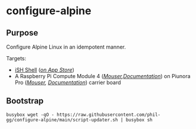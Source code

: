# configure-alpine

## Purpose

Configure Alpine Linux in an idempotent manner.

Targets:
 - [iSH Shell](https://ish.app/) (_[on App Store](https://apps.apple.com/us/app/ish-shell/id1436902243)_)
 - A Raspberry Pi Compute Module 4 (_[Mouser](https://au.mouser.com/ProductDetail/Raspberry-Pi/SC0675?qs=T%252BzbugeAwjhgf8s%252BsmfpGA%3D%3D),[Documentation](https://datasheets.raspberrypi.com/cm4/cm4-datasheet.pdf)_) on Piunora Pro (_[Mouser](https://au.mouser.com/ProductDetail/Diodes-Delight/DD-PIUNO-PRO?qs=sGAEpiMZZMu3sxpa5v1qrleB2ZU0msEUH0DVqXHjiRs%3D), [Documentation](https://www.diodes-delight.com/docs/piunora/)_) carrier board

## Bootstrap

```
busybox wget -qO - https://raw.githubusercontent.com/phil-gg/configure-alpine/main/script-updater.sh | busybox sh
```
